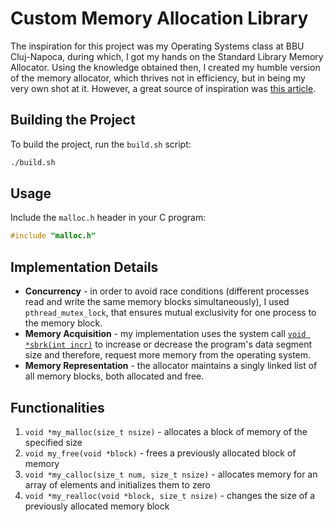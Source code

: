 # Custom Memory Allocation Library

The inspiration for this project was my Operating Systems class at BBU Cluj-Napoca, during which, I got my hands on the Standard Library Memory Allocator. Using the knowledge obtained then, I created my humble version of the memory allocator, which thrives not in efficiency, but in being my very own shot at it. However, a great source of inspiration was [this article][memory-article].

## Building the Project
To build the project, run the `build.sh` script:

```bash
./build.sh
```

## Usage
Include the `malloc.h` header in your C program:

```c
#include "malloc.h"
```

## Implementation Details
- **Concurrency** - in order to avoid race conditions (different processes read and write the same memory blocks simultaneously), I used `pthread_mutex_lock`, that ensures mutual exclusivity for one process to the memory block.
- **Memory Acquisition** - my implementation uses the system call [`void *sbrk(int incr)`][sbrk-link] to increase or decrease the program's data segment size and therefore, request more memory from the operating system.
- **Memory Representation** - the allocator maintains a singly linked list of all memory blocks, both allocated and free. 

## Functionalities
1. `void *my_malloc(size_t nsize)` - allocates a block of memory of the specified size 
2. `void my_free(void *block)` - frees a previously allocated block of memory
3. `void *my_calloc(size_t num, size_t nsize)` - allocates memory for an array of elements and initializes them to zero
4. `void *my_realloc(void *block, size_t nsize)` - changes the size of a previously allocated memory block

[memory-article]: https://arjunsreedharan.org/post/148675821737/memory-allocators-101-write-a-simple-memory
[sbrk-link]: https://www.ibm.com/docs/sk/zos/2.4.0?topic=functions-sbrk-change-space-allocation
